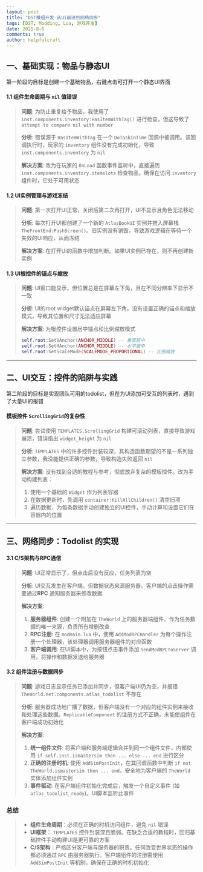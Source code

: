 ```yaml
---
layout: post
title: "DST模组开发-从UI崩溃到网络同步"
tags: [DST, Modding, Lua, 游戏开发]
date: 2025-8-6
comments: true
author: helpfulcraft
---
```


## 一、基础实现：物品与静态UI

第一阶段的目标是创建一个基础物品，右键点击可打开一个静态UI界面

#### 1.1 组件生命周期与 `nil` 值错误

> **问题**: 为防止重复给予物品，我使用了 `inst.components.inventory:HasItemWithTag()` 进行检查，但这导致了 `attempt to compare nil with number` 
>
> **分析**: 错误源于 `HasItemWithTag` 在一个 `DoTaskInTime` 回调中被调用。该回调执行时，玩家的 `inventory` 组件没有完成初始化，导致 `inst.components.inventory` 为 `nil`
>
> **解决方案**: 改为在玩家的 `OnLoad` 函数事件监听中，直接遍历 `inst.components.inventory.itemslots` 检查物品，确保在访问 `inventory` 组件时，它处于可用状态

#### 1.2 UI实例管理与游戏冻结

> **问题**: 第一次打开UI正常，关闭后第二次再打开，UI不显示且角色无法移动
>
> **分析**: 每次打开UI都创建了一个新的 `AtlasBookUI` 实例并推入屏幕栈 `TheFrontEnd:PushScreen()`。旧实例没有销毁，导致游戏逻辑在等待一个失效的UI响应，从而冻结
>
> **解决方案**: 在打开UI的函数中增加判断。如果UI实例已存在，则不再创建新实例

#### 1.3 UI根控件的锚点与缩放

> **问题**: UI窗口能显示，但位置总是在屏幕左下角，且在不同分辨率下显示不一致
>
> **分析**: UI的root widget默认锚点在屏幕左下角。没有设置正确的锚点和缩放模式，导致其位置和尺寸无法适应屏幕
>
> **解决方案**: 为根控件设置居中锚点和比例缩放模式
> ```lua
> self.root:SetVAnchor(ANCHOR_MIDDLE) -- 垂直居中
> self.root:SetHAnchor(ANCHOR_MIDDLE) -- 水平居中
> self.root:SetScaleMode(SCALEMODE_PROPORTIONAL) -- 比例缩放
> ```

---

## 二、UI交互：控件的陷阱与实践

第二阶段的目标是实现团队可用的todolist，但在为UI添加可交互的列表时，遇到了大量UI的报错

####  模板控件 `ScrollingGrid`的复杂性

> **问题**: 尝试使用 `TEMPLATES.ScrollingGrid` 构建可滚动列表，直接导致游戏崩溃，错误指出 `widget_height` 为 `nil`
>
> **分析**: `TEMPLATES` 中的许多控件封装较深，其构造函数期望的不是一系列独立参数，我没能提供正确的参数，导致构造失败返回 `nil`
>
> **解决方案**: 没有找到合适的教程与参考，彻底放弃复杂的模板控件。改为手动构建列表：
> 1.  使用一个基础的 `Widget` 作为列表容器
> 2.  在数据更新时，先调用 `container:KillAllChildren()` 清空旧项
> 3.  遍历数据，为每条数据手动创建独立的UI控件，手动计算和设置它们在容器内的位置

---

## 三、网络同步：Todolist 的实现

#### 3.1 C/S架构与RPC通信

> **问题**: UI正常显示了，但点击后没有反应，任务列表为空
>
> **分析**: UI交互发生在客户端，但数据状态来源服务器。客户端的点击操作需要通过**RPC** 通知服务器来修改数据
>
> **解决方案**: 
> 1.  **服务器组件**: 创建一个附加在 `TheWorld` 上的服务器端组件，作为任务数据的唯一来源，负责所有增删改查
> 2.  **RPC注册**: 在 `modmain.lua` 中，使用 `AddModRPCHandler` 为每个操作注册一个处理器，该处理器调用服务器组件的对应函数
> 3.  **客户端调用**: 在UI脚本中，为按钮点击事件添加 `SendModRPCToServer` 调用，将操作和数据发送给服务器

#### 3.2 组件注册与数据同步

> **问题**: 游戏日志显示任务已添加并同步，但客户端UI仍为空，并报错 `TheWorld.net.components.atlas_todolist` 不存在
>
> **分析**: 服务器成功地广播了数据，但客户端没有一个对应的组件实例来接收和处理这些数据。`ReplicableComponent` 的注册方式不正确，未能使组件在客户端成功初始化
>
> **解决方案**:
> 1.  **统一组件文件**: 将客户端和服务端逻辑合并到同一个组件文件，内部使用 `if self.inst.ismastersim then ... else ... end` 进行区分
> 2.  **正确的注册时机**: 使用 `AddSimPostInit`，在其回调函数中判断 `if not TheWorld.ismastersim then ... end`，安全地为客户端的 `TheWorld` 实体添加组件实例
> 3.  **事件驱动**: 在客户端组件初始化完成后，触发一个自定义事件 (如 `atlas_todolist_ready`)。UI脚本监听此事件

### 总结

> *   **组件生命周期**：必须在正确的时机访问组件，避免 `nil` 错误
> *   **UI框架**： `TEMPLATES` 控件封装深且脆弱。在缺乏合适的教程时，回归基础控件手动构建UI是更可靠的方案
> *   **C/S架构**：严格区分客户端与服务器的职责。任何改变世界状态的操作都必须通过 `RPC` 由服务器执行。客户端组件的注册需使用 `AddSimPostInit` 等机制，确保在正确的时机初始化